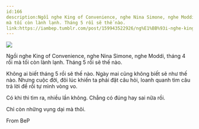 ```yaml
---
id:166
description:Ngồi nghe King of Convenience, nghe Nina Simone, nghe Moddi, tháng 4 rồi
mà tối còn lành lạnh. Tháng 5 rồi sẽ thế nào.
link:https://iambep.tumblr.com/post/159943522926/ng%E1%BB%93i-nghe-king-of-convenience-nghe-nina-simone
---
```


![](https://64.media.tumblr.com/680f2c0c05e92ac83c5d441a53abd03b/tumblr_ooxb2diHNz1u3a9rjo1_540.jpg)

Ngồi nghe King of Convenience, nghe Nina Simone, nghe Moddi, tháng 4 rồi
mà tối còn lành lạnh. Tháng 5 rồi sẽ thế nào.

Không ai biết tháng 5 rồi sẽ thế nào. Ngày mai cũng không biết sẽ như thế
nào. Nhưng cuộc đời, đôi lúc khiến ta phải đặt câu hỏi, loanh quanh tìm
câu trả lời để rồi tự mình vòng vo.

Có khi thì tìm ra, nhiều lần không. Chẳng có đúng hay sai nữa rồi.

Chỉ còn những vụng dại mà thôi.

From BeP